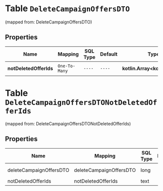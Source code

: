 
# Table `DeleteCampaignOffersDTO`
(mapped from: DeleteCampaignOffersDTO)

## Properties
Name | Mapping | SQL Type | Default | Type | Description | Notes
---- | ------- | -------- | ------- | ---- | ----------- | -----
**notDeletedOfferIds** | `One-To-Many` | `----` | `----`  | **kotlin.Array&lt;kotlin.String&gt;** | Список SKU. |  [optional]


# **Table `DeleteCampaignOffersDTONotDeletedOfferIds`**
(mapped from: DeleteCampaignOffersDTONotDeletedOfferIds)

## Properties
Name | Mapping | SQL Type | Default | Type | Description | Notes
---- | ------- | -------- | ------- | ---- | ----------- | -----
deleteCampaignOffersDTO | deleteCampaignOffersDTO | long | | kotlin.Long | Primary Key | *one*
notDeletedOfferIds | notDeletedOfferIds | text | | kotlin.String | Foreign Key | *many*



